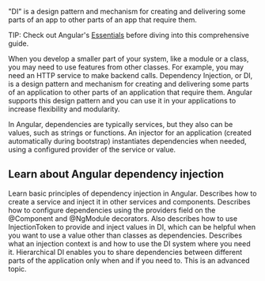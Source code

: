 <docs-decorative-header title="Dependency injection in Angular" imgSrc="adev/src/assets/images/dependency_injection.svg"> <!-- markdownlint-disable-line -->
"DI" is a design pattern and mechanism for creating and delivering some parts of an app to other parts of an app that require them.
</docs-decorative-header>

TIP: Check out Angular's [Essentials](essentials/dependency-injection) before diving into this comprehensive guide.

When you develop a smaller part of your system, like a module or a class, you may need to use features from other classes. For example, you may need an HTTP service to make backend calls. Dependency Injection, or DI, is a design pattern and mechanism for creating and delivering some parts of an application to other parts of an application that require them. Angular supports this design pattern and you can use it in your applications to increase flexibility and modularity.

In Angular, dependencies are typically services, but they also can be values, such as strings or functions. An injector for an application (created automatically during bootstrap) instantiates dependencies when needed, using a configured provider of the service or value.

## Learn about Angular dependency injection

<docs-card-container>
  <docs-card title="Understanding dependency injection" href="/guide/di/dependency-injection">
    Learn basic principles of dependency injection in Angular.
  </docs-card>
  <docs-card title="Creating and injecting service" href="/guide/di/creating-injectable-service">
    Describes how to create a service and inject it in other services and components.
  </docs-card>
  <docs-card title="Configuring dependency providers" href="/guide/di/dependency-injection-providers">
    Describes how to configure dependencies using the providers field on the @Component and @NgModule decorators. Also describes how to use InjectionToken to provide and inject values in DI, which can be helpful when you want to use a value other than classes as dependencies.
  </docs-card>
    <docs-card title="Injection context" href="/guide/di/dependency-injection-context">
    Describes what an injection context is and how to use the DI system where you need it.
  </docs-card>
  <docs-card title="Hierarchical injectors" href="/guide/di/hierarchical-dependency-injection">
    Hierarchical DI enables you to share dependencies between different parts of the application only when and if you need to. This is an advanced topic.
  </docs-card>
</docs-card-container>

